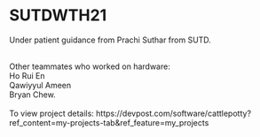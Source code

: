 # SUTDWTH21
Under patient guidance from Prachi Suthar from SUTD.<br />

<br/> 
Other teammates who worked on hardware:<br/> 
Ho Rui En<br/> 
Qawiyyul Ameen<br/> 
Bryan Chew.<br/> 
<br/> 
To view project details: https://devpost.com/software/cattlepotty?ref_content=my-projects-tab&ref_feature=my_projects
